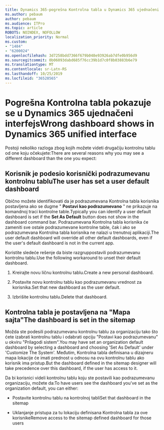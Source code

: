```yaml
---
title: Dynamics 365-pogrešna Kontrolna tabla u Dynamics 365 ujednačeni interfejs
ms.author: pebaum
author: pebaum
ms.audience: ITPro
ms.topic: article
ROBOTS: NOINDEX, NOFOLLOW
localization_priority: Normal
ms.custom:
- "1484"
- "6200024"
ms.openlocfilehash: 3d7258bdd7366f679b048e93926ab7dfe0b956d9
ms.sourcegitcommit: 0b06093dabd685f76cc39b1d7c0f8b03883b6e79
ms.translationtype: MT
ms.contentlocale: sr-Latn-RS
ms.lasthandoff: 10/25/2019
ms.locfileid: "36528565"
---
```

# <a name="wrong-dashboard-shows-in-dynamics-365-unified-interface"></a><span data-ttu-id="26c01-102">Pogrešna Kontrolna tabla pokazuje se u Dynamics 365 ujednačeni interfejs</span><span class="sxs-lookup"><span data-stu-id="26c01-102">Wrong dashboard shows in Dynamics 365 unified interface</span></span>

<span data-ttu-id="26c01-103">Postoji nekoliko razloga zbog kojih možete videti drugačiju kontrolnu tablu od one koju očekujete:</span><span class="sxs-lookup"><span data-stu-id="26c01-103">There are several reasons why you may see a different dashboard than the one you expect:</span></span>

## <a name="the-user-has-set-a-user-default-dashboard"></a><span data-ttu-id="26c01-104">Korisnik je podesio korisnički podrazumevanu kontrolnu tablu</span><span class="sxs-lookup"><span data-stu-id="26c01-104">The user has set a user default dashboard</span></span> 

<span data-ttu-id="26c01-105">Obično možete identifikovati da je podrazumevana Kontrolna tabla korisnika postavljena ako se dugme " **Postavi kao podrazumevano** " ne prikazuje na komandnoj traci kontrolne table.</span><span class="sxs-lookup"><span data-stu-id="26c01-105">Typically you can identify a user default dashboard is set if the **Set As Default** button does not show in the dashboard command bar.</span></span> <span data-ttu-id="26c01-106">Podrazumevana Kontrolna tabla korisnika će zameniti sve ostale podrazumevane kontrolne table, čak i ako se podrazumevana Kontrolna tabla korisnika ne nalazi u trenutnoj aplikaciji.</span><span class="sxs-lookup"><span data-stu-id="26c01-106">The user default dashboard will override all other default dashboards, even if the user's default dashboard is not in the current app.</span></span>

<span data-ttu-id="26c01-107">Koristite sledeće rešenje da biste razgruppostavili podrazumevanu kontrolnu tablu.</span><span class="sxs-lookup"><span data-stu-id="26c01-107">Use the following workaround to unset their default dashboard.</span></span>

1. <span data-ttu-id="26c01-108">Kreirajte novu ličnu kontrolnu tablu.</span><span class="sxs-lookup"><span data-stu-id="26c01-108">Create a new personal dashboard.</span></span>

2. <span data-ttu-id="26c01-109">Postavite novu kontrolnu tablu kao podrazumevanu vrednost za korisnika.</span><span class="sxs-lookup"><span data-stu-id="26c01-109">Set that new dashboard as the user default.</span></span>

3. <span data-ttu-id="26c01-110">Izbrišite kontrolnu tablu.</span><span class="sxs-lookup"><span data-stu-id="26c01-110">Delete that dashboard.</span></span>

## <a name="the-dashboard-is-set-in-the-sitemap"></a><span data-ttu-id="26c01-111">Kontrolna tabla je postavljena na "Mapa sajta"</span><span class="sxs-lookup"><span data-stu-id="26c01-111">The dashboard is set in the sitemap</span></span>

<span data-ttu-id="26c01-112">Možda ste podesili podrazumevanu kontrolnu tablu za organizaciju tako što ćete izabrati kontrolnu tablu i odabrati opciju "Postavi kao podrazumevanu" u okviru "Prilagodi sistem".</span><span class="sxs-lookup"><span data-stu-id="26c01-112">You may have set an organization default dashboard by selecting a dashboard and choosing 'Set As Default' under 'Customize The System'.</span></span> <span data-ttu-id="26c01-113">Međutim, Kontrolna tabla definisana u dizajneru mapa lokacije će imati prednost u odnosu na ovu kontrolnu tablu ako korisnik ima pristup.</span><span class="sxs-lookup"><span data-stu-id="26c01-113">But the dashboard defined in the sitemap designer will take precedence over this dashboard, if the user has access to it.</span></span>

<span data-ttu-id="26c01-114">Da bi korisnici videli kontrolnu tablu koju ste postavili kao podrazumevanu organizaciju, možete da:</span><span class="sxs-lookup"><span data-stu-id="26c01-114">To have users see the dashboard you've set as the organization default, you can either:</span></span>

* <span data-ttu-id="26c01-115">Postavite kontrolnu tablu na kontrolnoj tabli</span><span class="sxs-lookup"><span data-stu-id="26c01-115">Set that dashboard in the sitemap</span></span>

* <span data-ttu-id="26c01-116">Uklanjanje pristupa za tu lokaciju definisana Kontrolna tabla za ove korisnike</span><span class="sxs-lookup"><span data-stu-id="26c01-116">Remove access to the sitemap defined dashboard for those users</span></span>
